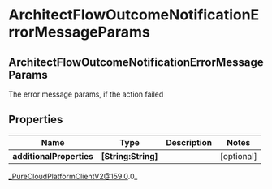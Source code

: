 # ArchitectFlowOutcomeNotificationErrorMessageParams

## ArchitectFlowOutcomeNotificationErrorMessageParams
The error message params, if the action failed

## Properties

|Name | Type | Description | Notes|
|------------ | ------------- | ------------- | -------------|
| **additionalProperties** | **[String:String]** |  | [optional] |



_PureCloudPlatformClientV2@159.0.0_

